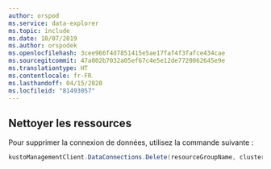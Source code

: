 ```yaml
---
author: orspod
ms.service: data-explorer
ms.topic: include
ms.date: 10/07/2019
ms.author: orspodek
ms.openlocfilehash: 3cee966f4d7851415e5ae17faf4f3fafce434cae
ms.sourcegitcommit: 47a002b7032a05ef67c4e5e12de7720062645e9e
ms.translationtype: HT
ms.contentlocale: fr-FR
ms.lasthandoff: 04/15/2020
ms.locfileid: "81493057"
---
```

## <a name="clean-up-resources"></a>Nettoyer les ressources

Pour supprimer la connexion de données, utilisez la commande suivante :

```csharp
kustoManagementClient.DataConnections.Delete(resourceGroupName, clusterName, databaseName, dataConnectionName);
```
